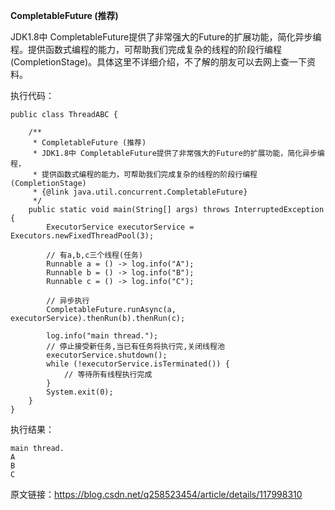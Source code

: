 **CompletableFuture (推荐)**

JDK1.8中 CompletableFuture提供了非常强大的Future的扩展功能，简化异步编程。提供函数式编程的能力，可帮助我们完成复杂的线程的阶段行编程(CompletionStage)。具体这里不详细介绍，不了解的朋友可以去网上查一下资料。

执行代码：


    public class ThreadABC {

        /**
         * CompletableFuture (推荐)
         * JDK1.8中 CompletableFuture提供了非常强大的Future的扩展功能，简化异步编程，
         * 提供函数式编程的能力，可帮助我们完成复杂的线程的阶段行编程(CompletionStage)
         * {@link java.util.concurrent.CompletableFuture}
         */
        public static void main(String[] args) throws InterruptedException {
            ExecutorService executorService = Executors.newFixedThreadPool(3);

            // 有a,b,c三个线程(任务)
            Runnable a = () -> log.info("A");
            Runnable b = () -> log.info("B");
            Runnable c = () -> log.info("C");

            // 异步执行
            CompletableFuture.runAsync(a, executorService).thenRun(b).thenRun(c);

            log.info("main thread.");
            // 停止接受新任务,当已有任务将执行完,关闭线程池
            executorService.shutdown();
            while (!executorService.isTerminated()) {
                // 等待所有线程执行完成
            }
            System.exit(0);
        }
    }


执行结果：

    main thread.
    A
    B
    C

原文链接：https://blog.csdn.net/q258523454/article/details/117998310

